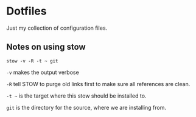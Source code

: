 # Dotfiles

Just my collection of configuration files.

## Notes on using stow

`stow -v -R -t ~ git`

`-v` makes the output verbose

`-R` tell STOW to purge old links first to make sure all references are clean.

`-t ~` is the target where this stow should be installed to.

`git` is the directory for the source, where we are installing from.
